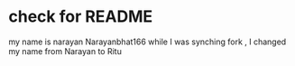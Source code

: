 # check for README
my name is narayan
Narayanbhat166
while I was synching fork , I changed my name from Narayan to Ritu 
